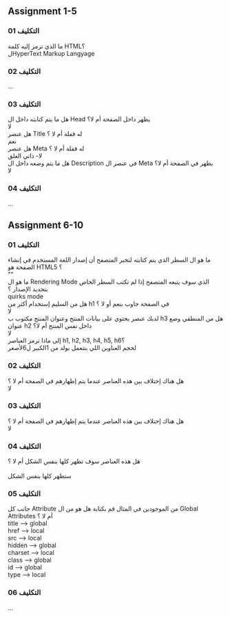 ## Assignment 1-5
### التكليف 01
ما الذي ترمز إليه كلمة HTML؟<br />
  لHyperText Markup Langyage
### التكليف 02
...
### التكليف 03
هل ما يتم كتابته داخل ال Head يظهر داخل الصفحة أم لا؟<br />
  لا <br /> 
هل عنصر Title له قفلة أم لا ؟ <br />
  نعم <br />
هل عنصر Meta له قفلة أم لا ؟<br />
  لا- ذاتي الغلق <br />
هل ما يتم وضعه داخل ال Description في عنصر ال Meta يظهر في الصفحة أم لا؟<br />
  لا <br />
### التكليف 04
...

## Assignment 6-10
### التكليف 01
ما هو ال السطر الذي يتم كتابته لتخبر المتصفح أن إصدار اللغة المستخدم في إنشاء الصفحة هو HTML5 ؟<br /> 
  "<!DOCTYPE html>" <br />
ما هو ال Rendering Mode الذي سوف يتبعه المتصفح إذا لم تكتب السطر الخاص بتحديد الإصدار ؟ <br />
  quirks mode <br />
هل من السليم إستخدام أكثر من h1 في الصفحة جاوب بنعم أو لا ؟ <br />
  لا <br />
لديك عنصر يحتوي على بيانات المنتج وعنوان المنتج مكتوب ب h3 هل من المنطقي وضع عنوان h2 داخل نفس المنتج أم لا؟ <br />
  لا <br />
إلى ماذا ترمز العناصر h1, h2, h3, h4, h5, h6؟ <br />
  لحجم العناوبن اللي بتتعمل بولد من 1الكبير ل6لأصغر 
### التكليف 02
هل هناك إختلاف بين هذه العناصر عندما يتم إظهارهم في الصفحة أم لا ؟ <br /> 
  لا 
### التكليف 03
هل هناك إختلاف بين هذه العناصر عندما يتم إظهارهم في الصفحة أم لا ؟ <br /> 
  لا
### التكليف 04
هل هذه العناصر سوف تظهر كلها بنفس الشكل أم لا ؟ <br />  
  ستظهر كلها بنفس الشكل
### التكليف 05
جانب كل Attribute من الموجودين في المثال قم بكتابة هل هو من ال Global Attributes أم لا ؟ <br /> 
title --> global <br /> 
href --> local <br /> 
src --> local <br /> 
hidden --> global <br /> 
charset --> local <br /> 
class --> global <br /> 
id --> global <br /> 
type --> local <br /> 
### التكليف 06
...
